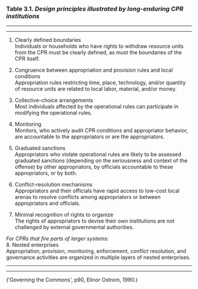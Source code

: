 ### Table 3.1. _Design principles illustrated by long-enduring CPR institutions_

---  
---

1. Clearly defined boundaries  
	Individuals or households who have rights to withdraw resource units from the CPR must be clearly defined, as must the boundaries of the CPR itself.
	
2. Congruence between appropriation and provision rules and local conditions  
	Appropriation rules restricting time, place, technology, and/or quantity of resource units are related to local labor, material, and/or money.
	
3. Collective-choice arrangements  
	Most individuals affected by the operational rules can participate in modifying the operational rules.
	
4. Monitoring  
	Monitors, who actively audit CPR conditions and appropriator behavior, are accountable to the appropriators or are the appropriators.
	
5. Graduated sanctions  
	Appropriators who violate operational rules are likely to be assessed graduated sanctions (depending on the seriousness and context of the offense) by other appropriators, by officials accountable to these appropriators, or by both.
	
6. Conflict-resolution mechanisms  
	Appropriators and their officials have rapid access to low-cost local arenas to resolve conflicts among appropriators or between appropriators and officials.
	
7. Minimal recognition of rights to organize  
	The rights of appropriators to devise their own institutions are not challenged by external governmental authorities.

_For CPRs that fire parts of larger systems:_  
8. Nested enterprises  
Appropriation, provision, monitoring, enforcement, conflict resolution, and governance activities are organized in multiple layers of nested enterprises.

---  
---

('Governing the Commons', p90, Elinor Ostrom, 1990.)
